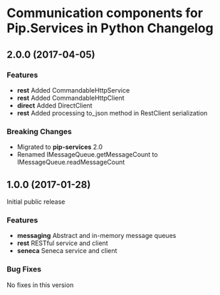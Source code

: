 # Communication components for Pip.Services in Python Changelog

## <a name="2.0.0"></a> 2.0.0 (2017-04-05)

### Features
* **rest** Added CommandableHttpService
* **rest** Added CommandableHttpClient
* **direct** Added DirectClient
* **rest** Added processing to_json method in RestClient serialization

### Breaking Changes
* Migrated to **pip-services** 2.0
* Renamed IMessageQueue.getMessageCount to IMessageQueue.readMessageCount

## <a name="1.0.0"></a> 1.0.0 (2017-01-28)

Initial public release

### Features
* **messaging** Abstract and in-memory message queues
* **rest** RESTful service and client
* **seneca** Seneca service and client

### Bug Fixes
No fixes in this version

